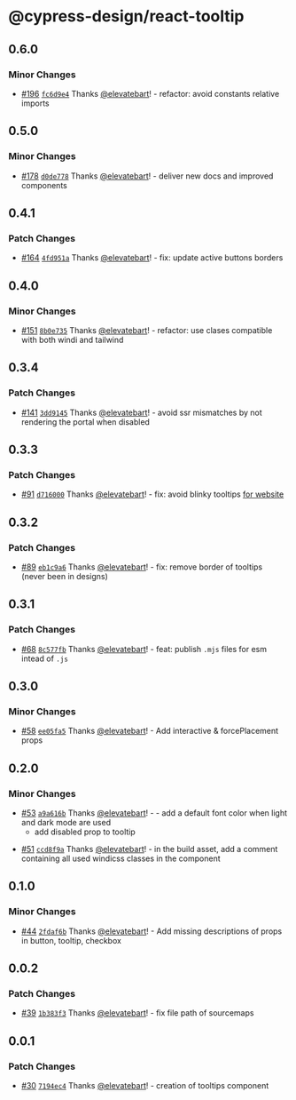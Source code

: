 # @cypress-design/react-tooltip

## 0.6.0

### Minor Changes

- [#196](https://github.com/cypress-io/cypress-design/pull/196) [`fc6d9e4`](https://github.com/cypress-io/cypress-design/commit/fc6d9e4fedcc01fa8e01b868b0fa66d8895c37d0) Thanks [@elevatebart](https://github.com/elevatebart)! - refactor: avoid constants relative imports

## 0.5.0

### Minor Changes

- [#178](https://github.com/cypress-io/cypress-design/pull/178) [`d0de778`](https://github.com/cypress-io/cypress-design/commit/d0de77843adb87d8f4804219c6dca8f45b15c650) Thanks [@elevatebart](https://github.com/elevatebart)! - deliver new docs and improved components

## 0.4.1

### Patch Changes

- [#164](https://github.com/cypress-io/cypress-design/pull/164) [`4fd951a`](https://github.com/cypress-io/cypress-design/commit/4fd951a39335900da2508beef9b3565a6f8f9518) Thanks [@elevatebart](https://github.com/elevatebart)! - fix: update active buttons borders

## 0.4.0

### Minor Changes

- [#151](https://github.com/cypress-io/cypress-design/pull/151) [`8b0e735`](https://github.com/cypress-io/cypress-design/commit/8b0e7356eb64a6b3583d3486dda8ecbb11c34cca) Thanks [@elevatebart](https://github.com/elevatebart)! - refactor: use clases compatible with both windi and tailwind

## 0.3.4

### Patch Changes

- [#141](https://github.com/cypress-io/cypress-design/pull/141) [`3dd9145`](https://github.com/cypress-io/cypress-design/commit/3dd9145cfe74a9a24a13bbd5d15edb95391aa4d0) Thanks [@elevatebart](https://github.com/elevatebart)! - avoid ssr mismatches by not rendering the portal when disabled

## 0.3.3

### Patch Changes

- [#91](https://github.com/cypress-io/cypress-design/pull/91) [`d716000`](https://github.com/cypress-io/cypress-design/commit/d7160002406e8801fb1a77e57c39b61a1215c18a) Thanks [@elevatebart](https://github.com/elevatebart)! - fix: avoid blinky tooltips [for website](https://github.com/cypress-io/cypress.io/issues/247)

## 0.3.2

### Patch Changes

- [#89](https://github.com/cypress-io/cypress-design/pull/89) [`eb1c9a6`](https://github.com/cypress-io/cypress-design/commit/eb1c9a6ea0fc2ceb4b506fa73f77d1245d2967bc) Thanks [@elevatebart](https://github.com/elevatebart)! - fix: remove border of tooltips (never been in designs)

## 0.3.1

### Patch Changes

- [#68](https://github.com/cypress-io/cypress-design/pull/68) [`8c577fb`](https://github.com/cypress-io/cypress-design/commit/8c577fb0c6a0411cf8218dfe78281834df3d6f13) Thanks [@elevatebart](https://github.com/elevatebart)! - feat: publish `.mjs` files for esm intead of `.js`

## 0.3.0

### Minor Changes

- [#58](https://github.com/cypress-io/cypress-design/pull/58) [`ee05fa5`](https://github.com/cypress-io/cypress-design/commit/ee05fa5bf0caddf16521636ce7a26a19a5103025) Thanks [@elevatebart](https://github.com/elevatebart)! - Add interactive & forcePlacement props

## 0.2.0

### Minor Changes

- [#53](https://github.com/cypress-io/cypress-design/pull/53) [`a9a616b`](https://github.com/cypress-io/cypress-design/commit/a9a616bc4684252fcd71e4a82d2141bdfbea32bc) Thanks [@elevatebart](https://github.com/elevatebart)! - - add a default font color when light and dark mode are used
  - add disabled prop to tooltip

* [#51](https://github.com/cypress-io/cypress-design/pull/51) [`ccd8f9a`](https://github.com/cypress-io/cypress-design/commit/ccd8f9a8feb624c0a52deaa9754c76969f43fc1e) Thanks [@elevatebart](https://github.com/elevatebart)! - in the build asset, add a comment containing all used windicss classes in the component

## 0.1.0

### Minor Changes

- [#44](https://github.com/cypress-io/cypress-design/pull/44) [`2fdaf6b`](https://github.com/cypress-io/cypress-design/commit/2fdaf6be6f81a2a851761258347ed213577c5b26) Thanks [@elevatebart](https://github.com/elevatebart)! - Add missing descriptions of props in button, tooltip, checkbox

## 0.0.2

### Patch Changes

- [#39](https://github.com/cypress-io/cypress-design/pull/39) [`1b383f3`](https://github.com/cypress-io/cypress-design/commit/1b383f3d149948bf2cc062d3baa17d5ce032f07e) Thanks [@elevatebart](https://github.com/elevatebart)! - fix file path of sourcemaps

## 0.0.1

### Patch Changes

- [#30](https://github.com/cypress-io/cypress-design/pull/30) [`7194ec4`](https://github.com/cypress-io/cypress-design/commit/7194ec428b96cdb5b66e4f23f63379000db19e08) Thanks [@elevatebart](https://github.com/elevatebart)! - creation of tooltips component
